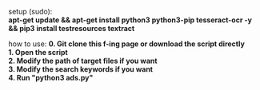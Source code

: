 setup (sudo): <br/>
**apt-get update && apt-get install python3 python3-pip tesseract-ocr -y && pip3 install testresources textract**

how to use:
**0. Git clone this f-ing page or download the script directly** <br/>
**1. Open the script** <br/>
**2. Modify the path of target files if you want** <br/>
**3. Modify the search keywords if you want** <br/>
**4. Run "python3 ads.py"**
